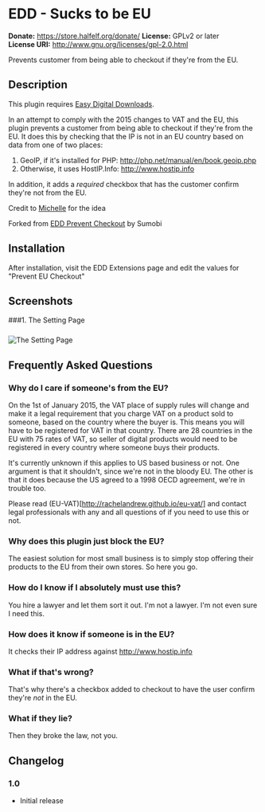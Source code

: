 # EDD - Sucks to be EU #

**Donate:** https://store.halfelf.org/donate/
**License:** GPLv2 or later  
**License URI:** http://www.gnu.org/licenses/gpl-2.0.html
  
Prevents customer from being able to checkout if they're from the EU.

## Description ##

This plugin requires [Easy Digital Downloads](http://wordpress.org/extend/plugins/easy-digital-downloads/ "Easy Digital Downloads"). 

In an attempt to comply with the 2015 changes to VAT and the EU, this plugin prevents a customer from being able to checkout if they're from the EU. It does this by checking that the IP is not in an EU country based on data from one of two places:

1. GeoIP, if it's installed for PHP: http://php.net/manual/en/book.geoip.php
2. Otherwise, it uses HostIP.Info: http://www.hostip.info

In addition, it adds a *required* checkbox that has the customer confirm they're not from the EU.

Credit to [Michelle](http://thegiddyknitter.com/2014/11/19/wip-wednesday-solutions-digital-businesses-eu-vat) for the idea

Forked from [EDD Prevent Checkout](http://sumobi.com/shop/edd-prevent-checkout/) by Sumobi

## Installation ##

After installation, visit the EDD Extensions page and edit the values for "Prevent EU Checkout"

## Screenshots ##

###1. The Setting Page
###
![The Setting Page
](screenshot-1.png)


## Frequently Asked Questions ##

### Why do I care if someone's from the EU? ###

On the 1st of January 2015, the VAT place of supply rules will change and make it a legal requirement that you charge VAT on a product sold to someone, based on the country where the buyer is. This means you will have to be registered for VAT in that country. There are 28 countries in the EU with 75 rates of VAT, so seller of digital products would need to be registered in every country where someone buys their products.

It's currently unknown if this applies to US based business or not. One argument is that it shouldn't, since we're not in the bloody EU. The other is that it does because the US agreed to a 1998 OECD agreement, we're in trouble too.

Please read (EU-VAT)[http://rachelandrew.github.io/eu-vat/] and contact legal professionals with any and all questions of if you need to use this or not.

### Why does this plugin just block the EU? ###

The easiest solution for most small business is to simply stop offering their products to the EU from their own stores. So here you go.

### How do I know if I absolutely must use this? ###

You hire a lawyer and let them sort it out. I'm not a lawyer. I'm not even sure I need this.

### How does it know if someone is in the EU? ###

It checks their IP address against http://www.hostip.info

### What if that's wrong? ###

That's why there's a checkbox added to checkout to have the user confirm they're *not* in the EU.

### What if they lie? ###

Then they broke the law, not you.

## Changelog ##

### 1.0 ###
* Initial release